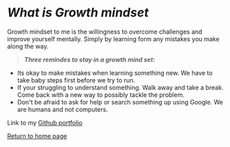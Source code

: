# ***What is Growth mindset***

Growth mindset to me is the willingness to overcome challenges and improve yourself mentally. Simply by learning form any mistakes you make along the way.

> ***Three remindes to stay in a growth mind set:***

- Its okay to make mistakes when learning something new. We have to take baby steps first before we try to run.
- If your struggling to understand something. Walk away and take a break. Come back with a new way to possibly tackle the problem.
- Don't be afraid to ask for help or search something up using Google. We are humans and not computers.

Link to my [Github portfolio](https://github.com/Ricardo2450/)

[Return to home page](../README.md)